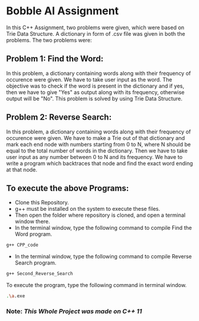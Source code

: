 # Bobble AI Assignment
In this C++ Assignment, two problems were given, which were based on Trie Data Structure. A dictionary in form of .csv file was given in both the problems. The two problems were:
## Problem 1: Find the Word:
In this problem, a dictionary containing words along with their frequency of occurence were given. We have to take user input as the word. The objective was to check if the word is present in the dictionary and if yes, then we have to give "Yes" as output along with its frequency, otherwise output will be "No". This problem is solved by using Trie Data Structure.


## Problem 2: Reverse Search:
In this problem, a dictionary containing words along with their frequency of occurence were given. We have to make a Trie out of that dictionary and mark each end node with numbers starting from 0 to N, where N should be equal to the total number of words in the dictionary. Then we have to take user input as any number between 0 to N and its frequency. We have to write a program which backtraces that node and find the exact word ending at that node.

## To execute the above Programs:
- Clone this Repository.
- g++ must be installed on the system to execute these files.
- Then open the folder where repository is cloned, and open a terminal window there.
- In the terminal window, type the following command to compile Find the Word program.
```bash
g++ CPP_code 
```
- In the terminal window, type the following command to compile Reverse Search program.
```bash
g++ Second_Reverse_Search 
```
To execute the program, type the following command in terminal window.
```bash
.\a.exe 
```
### **Note:** *This Whole Project was made on C++ 11*
